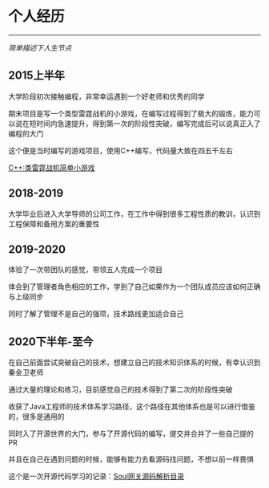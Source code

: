 # 个人经历
***
*简单描述下人生节点*

## 2015上半年
大学阶段初次接触编程，非常幸运遇到一个好老师和优秀的同学

期末项目是写一个类型雷霆战机的小游戏，在编写过程得到了极大的锻炼，能力可以说在短时间内急速提升，得到第一次的阶段性突破，编写完成后可以说真正入了编程的大门

这个便是当时编写的游戏项目，使用C++编写，代码量大致在四五千左右

[C++:类雷霆战机简单小游戏](https://github.com/lw1243925457/The-Plane-War)

## 2018-2019
大学毕业后进入大学导师的公司工作，在工作中得到很多工程性质的教训，认识到工程保障和备用方案的重要性

## 2019-2020
体验了一次带团队的感觉，带领五人完成一个项目

体会到了管理者角色相应的工作，学到了自己如果作为一个团队成员应该如何正确与上级同步

同时了解了管理不是自己的强项，技术路线更加适合自己

## 2020下半年-至今
在自己前面尝试突破自己的技术，想建立自己的技术知识体系的时候，有幸认识到秦金卫老师

通过大量的理论和练习，目前感觉自己的技术得到了第二次的阶段性突破

收获了Java工程师的技术体系学习路径，这个路径在其他体系也是可以进行借鉴的，很多是通用的

同时入了开源世界的大门，参与了开源代码的编写，提交并合并了一些自己提的PR

并且在自己在遇到问题的时候，能够有能力去看源码找问题，不想以前一样畏惧

这个是一次开源代码学习的记录：[Soul网关源码解析目录](https://juejin.cn/post/6933424531352584206/)